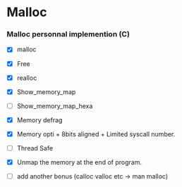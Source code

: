# Malloc

### Malloc personnal implemention (C)


- [x] malloc
- [x] Free
- [x] realloc
- [x] Show_memory_map

- [ ] Show_memory_map_hexa
- [x] Memory defrag
- [x] Memory opti + 8bits aligned + Limited syscall number.
- [ ] Thread Safe
- [x] Unmap the memory at the end of program.
- [ ] add another bonus (calloc valloc etc -> man malloc)